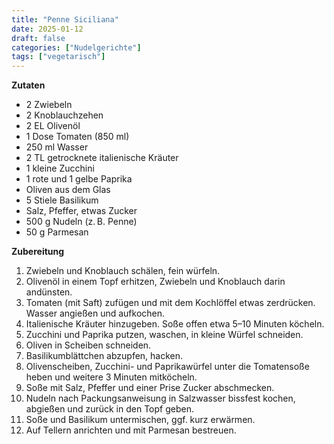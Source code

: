 ```yaml
---
title: "Penne Siciliana"
date: 2025-01-12
draft: false
categories: ["Nudelgerichte"]
tags: ["vegetarisch"]
---
```


<div class="container2col">

  <div class="zutaten">

  **Zutaten**  
  - 2 Zwiebeln  
  - 2 Knoblauchzehen  
  - 2 EL Olivenöl  
  - 1 Dose Tomaten (850 ml)  
  - 250 ml Wasser  
  - 2 TL getrocknete italienische Kräuter  
  - 1 kleine Zucchini  
  - 1 rote und 1 gelbe Paprika
  - Oliven aus dem Glas  
  - 5 Stiele Basilikum  
  - Salz, Pfeffer, etwas Zucker  
  - 500 g Nudeln (z. B. Penne)  
  - 50 g Parmesan  

  </div>

  <div class="zubereitung">

  **Zubereitung**  
  1. Zwiebeln und Knoblauch schälen, fein würfeln.  
  2. Olivenöl in einem Topf erhitzen, Zwiebeln und Knoblauch darin andünsten.  
  3. Tomaten (mit Saft) zufügen und mit dem Kochlöffel etwas zerdrücken. Wasser angießen und aufkochen.  
  4. Italienische Kräuter hinzugeben. Soße offen etwa 5–10 Minuten köcheln.  
  5. Zucchini und Paprika putzen, waschen, in kleine Würfel schneiden.  
  6. Oliven in Scheiben schneiden.
  7. Basilikumblättchen abzupfen, hacken. 
  8. Olivenscheiben, Zucchini- und Paprikawürfel unter die Tomatensoße heben und weitere 3 Minuten mitköcheln.  
  9. Soße mit Salz, Pfeffer und einer Prise Zucker abschmecken.  
  10. Nudeln nach Packungsanweisung in Salzwasser bissfest kochen, abgießen und zurück in den Topf geben.  
  11. Soße und Basilikum untermischen, ggf. kurz erwärmen.  
  12. Auf Tellern anrichten und mit Parmesan bestreuen.  

  </div>

</div>
